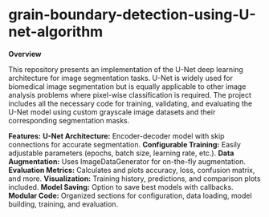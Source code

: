 # grain-boundary-detection-using-U-net-algorithm
**Overview**

This repository presents an implementation of the U-Net deep learning architecture for image segmentation tasks. U-Net is widely used for biomedical image segmentation but is equally applicable to other image analysis problems where pixel-wise classification is required.
The project includes all the necessary code for training, validating, and evaluating the U-Net model using custom grayscale image datasets and their corresponding segmentation masks.

**Features:**
   **U-Net Architecture:** Encoder-decoder model with skip connections for accurate segmentation.
   **Configurable Training:** Easily adjustable parameters (epochs, batch size, learning rate, etc.).
   **Data Augmentation:** Uses ImageDataGenerator for on-the-fly augmentation.
    **Evaluation Metrics:** Calculates and plots accuracy, loss, confusion matrix, and more.
    **Visualization:** Training history, predictions, and comparison plots included.
    **Model Saving:** Option to save best models with callbacks.
    **Modular Code:** Organized sections for configuration, data loading, model building, training, and evaluation.
